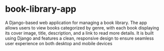 # book-library-app
A Django-based web application for managing a book library. The app allows users to view books categorized by genre, with each book displaying its cover image, title, description, and a link to read more details. It is built using Django and features a clean, responsive design to ensure seamless user experience on both desktop and mobile devices
